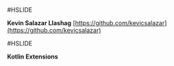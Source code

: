 #HSLIDE

<strong>Kevin Salazar Llashag</strong>
[https://github.com/kevicsalazar](https://github.com/kevicsalazar)

#HSLIDE

<strong>Kotlin Extensions</strong>